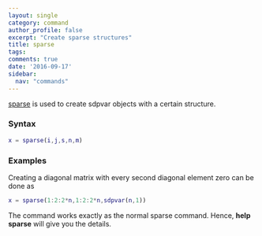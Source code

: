 ```yaml
---
layout: single
category: command
author_profile: false
excerpt: "Create sparse structures"
title: sparse
tags:
comments: true
date: '2016-09-17'
sidebar:
  nav: "commands"
---
```


[sparse](/command/sparse) is used to create sdpvar objects  with a certain structure.
 
### Syntax 

````matlab
x = sparse(i,j,s,n,m) 
````

### Examples 

Creating a diagonal matrix with every second diagonal element zero can be done as

````matlab
x = sparse(1:2:2*n,1:2:2*n,sdpvar(n,1))
````

The command works exactly as the normal sparse command. Hence, **help sparse** will give you the details.

 
 
